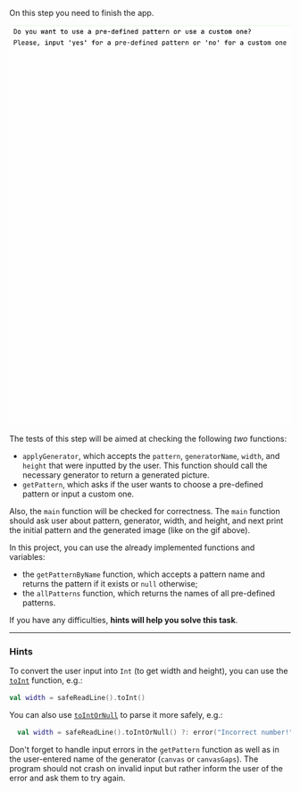 On this step you need to finish the app.

<div class="hint" title="The patterns generator example">

  ![The patterns generator example](../../../utils/src/main/resources/images/part1/LastPush/app.gif "The patterns generator example")

</div>

The tests of this step will be aimed at checking the following _two_ functions:
- `applyGenerator`, which accepts the `pattern`, `generatorName`, `width`, and `height` that were inputted by the user.
  This function should call the necessary generator to return a generated picture.
- `getPattern`, which asks if the user wants to choose a pre-defined pattern or input a custom one.

Also, the `main` function will be checked for correctness. The `main` function should ask user about pattern, generator, width, and height, 
and next print the initial pattern and the generated image (like on the gif above).

In this project, you can use the already implemented functions and variables:

- the `getPatternByName` function, which accepts a pattern name and returns the pattern if it exists or `null` otherwise;
- the `allPatterns` function, which returns the names of all pre-defined patterns.

If you have any difficulties, **hints will help you solve this task**.

----

### Hints

<div class="hint" title="The `toInt` built-in function">

To convert the user input into <code>Int</code> (to get width and height),
you can use the <a href="https://kotlinlang.org/api/latest/jvm/stdlib/kotlin.text/to-int.html"><code>toInt</code></a> function, e.g.:
  ```kotlin
  val width = safeReadLine().toInt()
  ```
You can also use <a href="https://kotlinlang.org/api/latest/jvm/stdlib/kotlin.text/to-int-or-null.html"><code>toIntOrNull</code></a> to parse it more safely, e.g.:
  ```kotlin
    val width = safeReadLine().toIntOrNull() ?: error("Incorrect number!")
  ```
</div>


<div class="hint" title="Best practices to handle the user input">
  Don't forget to handle input errors in the <code>getPattern</code> function 
  as well as in the user-entered name of the generator (<code>canvas</code> or <code>canvasGaps</code>). 
  The program should not crash on invalid input but rather inform the user of the error and ask them 
  to try again.
</div>
